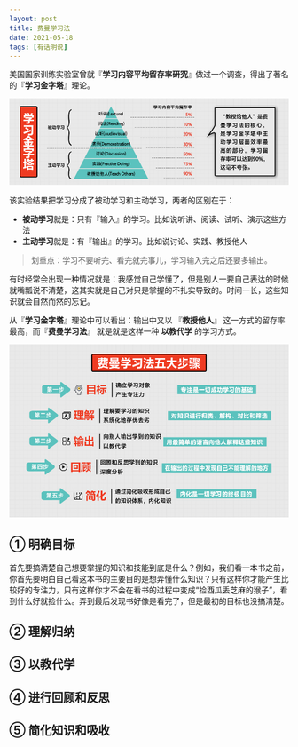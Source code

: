 ```yaml
---
layout: post
title: 费曼学习法
date: 2021-05-18
tags: [有话明说]
---
```



美国国家训练实验室曾就『**学习内容平均留存率研究**』做过一个调查，得出了著名的『**学习金字塔**』理论。

![学习金字塔](/images/article/feynman-technique/学习金字塔.jpg)

该实验结果把学习分成了被动学习和主动学习，两者的区别在于：

- **被动学习**就是：只有『输入』的学习。比如说听讲、阅读、试听、演示这些方法
- **主动学习**就是：有『输出』的学习。比如说讨论、实践、教授他人

> 划重点：学习不要听完、看完就完事儿，学习输入完之后还要多输出。

有时经常会出现一种情况就是：我感觉自己学懂了，但是别人一要自己表达的时候就嘴瓢说不清楚，这其实就是自己对只是掌握的不扎实导致的。时间一长，这些知识就会自然而然的忘记。

从『**学习金字塔**』理论中可以看出：输出中又以 『**教授他人**』 这一方式的留存率最高，而『**费曼学习法**』 就是就是这样一种 **以教代学** 的学习方式。

![费曼学习法](/images/article/feynman-technique/费曼学习法.jpg)

## ① 明确目标

首先要搞清楚自己想要掌握的知识和技能到底是什么？例如，我们看一本书之前，你首先要明白自己看这本书的主要目的是想弄懂什么知识？只有这样你才能产生比较好的专注力，只有这样你才不会在看书的过程中变成“捡西瓜丢芝麻的猴子”，看到什么好就捡什么。弄到最后发现书好像是看完了，但是最初的目标也没搞清楚。

## ② 理解归纳



## ③ 以教代学

## ④ 进行回顾和反思

## ⑤ 简化知识和吸收